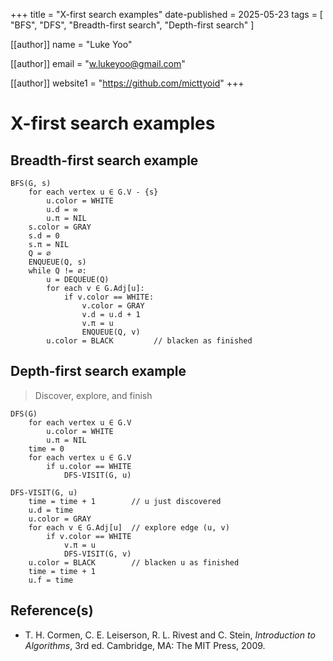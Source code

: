 +++
title = "X-first search examples"
date-published = 2025-05-23
tags = [ "BFS", "DFS", "Breadth-first search", "Depth-first search" ]

[[author]]
name = "Luke Yoo"

[[author]]
email = "w.lukeyoo@gmail.com"

[[author]]
website1 = "https://github.com/micttyoid"
+++

# X-first search examples

## Breadth-first search example

```pseudo
BFS(G, s)
    for each vertex u ∈ G.V - {s}
        u.color = WHITE
        u.d = ∞
        u.π = NIL
    s.color = GRAY
    s.d = 0
    s.π = NIL
    Q = ∅
    ENQUEUE(Q, s)
    while Q != ∅:
        u = DEQUEUE(Q)
        for each v ∈ G.Adj[u]:
            if v.color == WHITE:
                v.color = GRAY
                v.d = u.d + 1
                v.π = u
                ENQUEUE(Q, v)
        u.color = BLACK         // blacken as finished
```

## Depth-first search example

> Discover, explore, and finish

```pseudo
DFS(G)
    for each vertex u ∈ G.V
        u.color = WHITE
        u.π = NIL
    time = 0
    for each vertex u ∈ G.V
        if u.color == WHITE
            DFS-VISIT(G, u)

DFS-VISIT(G, u)
    time = time + 1        // u just discovered
    u.d = time
    u.color = GRAY
    for each v ∈ G.Adj[u]  // explore edge (u, v)
        if v.color == WHITE
            v.π = u
            DFS-VISIT(G, v)
    u.color = BLACK        // blacken u as finished
    time = time + 1
    u.f = time
```

## Reference(s)

- T. H. Cormen, C. E. Leiserson, R. L. Rivest and C. Stein, _Introduction to Algorithms_, 3rd ed. Cambridge, MA: The MIT Press, 2009.